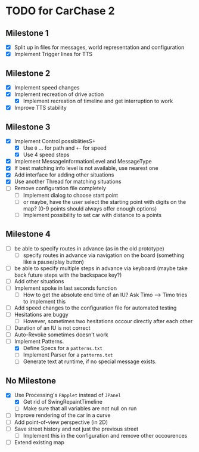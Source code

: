 # TODO for CarChase 2

## Milestone 1
 * [x] Split up in files for messages, world representation and configuration
 * [x] Implement Trigger lines for TTS

## Milestone 2
 * [x] Implement speed changes
 * [x] Implement recreation of drive action
   * [x] Implement recreation of timeline and get interruption to work
 * [x] Improve TTS stability

## Milestone 3
 * [x] Implement Control possiblitiesS+
   * [x] Use `0` ... for path and `+-` for speed
   * [x] Use 4 speed steps
 * [x] Implement MessageInformationLevel and MessageType
 * [x] If best matching info level is not available, use nearest one
 * [x] Add interface for adding other situations
 * [x] Use another Thread for matching situations
 * [ ] Remove configuration file completely
   * [ ] Implement dialog to choose start point
   * [ ] or maybe, have the user select the starting point with digits on the map? (0-9 points should always offer enough options)
   * [ ] Implement possibility to set car with distance to a points

## Milestone 4
 * [ ] be able to specify routes in advance (as in the old prototype)
   * [ ] specify routes in advance via navigation on the board (something like a pause/play button)
 * [ ] be able to specify multiple steps in advance via keyboard (maybe take back future steps with the backspace key?)
 * [ ] Add other situations
 * [ ] Implement spoke in last seconds function
   * [ ] How to get the absolute end time of an IU? Ask Timo --> Timo tries to implement this
 * [ ] Add speed changes to the configuration file for automated testing
 * [ ] Hesitations are buggy
   * [ ] However, sometimes two hesitations occour directly after each other
 * [ ] Duration of an IU is not correct
 * [ ] Auto-Revoke sometimes doesn't work
 * [ ] Implement Patterns.
   * [x] Define Specs for a `patterns.txt`
   * [ ] Implement Parser for a `patterns.txt`
   * [ ] Generate text at runtime, if no special message exists.

## No Milestone
 * [x] Use Processing's `PApplet` instead of `JPanel`
   * [x] Get rid of SwingRepaintTimeline
   * [ ] Make sure that all variables are not null on run
 * [ ] Improve rendering of the car in a curve
 * [ ] Add point-of-view perspective (in 2D)
 * [ ] Save street history and not just the previous street
   * [ ] Implement this in the configuration and remove other occourences
 * [ ] Extend existing map
